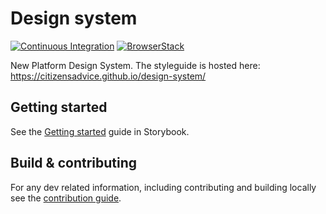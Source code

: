 # Design system

[![Continuous Integration](https://github.com/citizensadvice/design-system/actions/workflows/ci-workflow.yml/badge.svg)](https://github.com/citizensadvice/design-system/actions/workflows/ci-workflow.yml) [![BrowserStack](https://github.com/citizensadvice/design-system/actions/workflows/browserstack-workflow.yml/badge.svg?event=page_build)](https://github.com/citizensadvice/design-system/actions/workflows/browserstack-workflow.yml)

New Platform Design System. The styleguide is hosted here: https://citizensadvice.github.io/design-system/

## Getting started

See the [Getting started](https://citizensadvice.github.io/design-system/?path=/docs/getting-started--page) guide in Storybook.

## Build & contributing

For any dev related information, including contributing and building locally see the [contribution guide](CONTRIBUTING.md).
